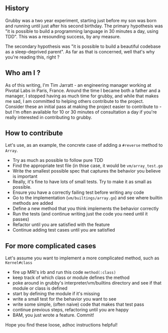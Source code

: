 History
-------

Grubby was a two year experiment, starting just before my son was born and running until just after his second birthday. The primary hypothesis was "it is possible to build a programming language in 30 minutes a day, using TDD". This was a resounding success, by any measure.

The secondary hypothesis was "it is possible to build a beautiful codebase as a sleep-deprived parent". As far as that is concerned, well that's why you're reading this, right ?

Who am I ?
----------

As of this writing, I'm Tim Jarratt - an engineering manager working at Pivotal Labs in Paris, France. Around the time I became both a father and a manager, I stopped having as much time for grubby, and while that makes me sad, I am committed to helping others contribute to the project. Consider these an initial pass at making the project easier to contribute to - but I'm often available for 10 or 30 minutes of consultation a day if you're really interested in contributing to grubby.

How to contribute
-----------------

Let's use, as an example, the concrete case of adding a `#reverse` method to `Array`.

* Try as much as possible to follow pure TDD
* Find the appropriate test file (in thise case, it would be `vm/array_test.go`
* Write the smallest possible spec that captures the behavior you believe is important
* Really, it's fine to have lots of small tests. Try to make it as small as possible.
* Ensure you have a correctly failing test before writing any code
* Go to the implementation (`vm/builtings/array.go`) and see where builtin methods are added
* Define a new method that you think implements the behavior correctly
* Run the tests (and continue writing just the code you need until it passes)
* Refactor until you are satisfied with the feature
* Continue adding test cases until you are satisfied


For more complicated cases
--------------------------

Let's assume you want to implement a more complicated method, such as `Kernel#class`

* fire up MRI's irb and run this code `method(:class)`
* keep track of which class or module defines the method
* poke around in grubby's interpreter/vm/builtins directory and see if that module or class is defined
* start by defining the module if it's missing
* write a small test for the behavior you want to see
* write some simple, (often naive) code that makes that test pass
* continue previous steps, refactoring until you are happy
* BAM, you just wrote a feature. Commit!


Hope you find these loose, adhoc instructions helpful!
